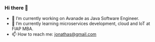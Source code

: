 ### Hi there 👋


- 🔭 I’m currently working on Avanade as Java Software Engineer.
- 🌱 I’m currently learning microservices development, cloud and IoT at FIAP MBA.
- 📫 How to reach me: jonathas@gmail.com
